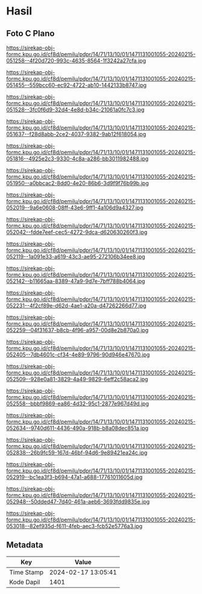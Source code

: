 # Hasil

## Foto C Plano

https://sirekap-obj-formc.kpu.go.id/cf8d/pemilu/pdpr/14/71/13/10/01/1471131001055-20240215-051258--4f20d720-993c-4635-8564-1f3242a27cfa.jpg

https://sirekap-obj-formc.kpu.go.id/cf8d/pemilu/pdpr/14/71/13/10/01/1471131001055-20240215-051455--559bcc60-ec92-4722-ab10-1442133b8747.jpg

https://sirekap-obj-formc.kpu.go.id/cf8d/pemilu/pdpr/14/71/13/10/01/1471131001055-20240215-051528--3fc0f6d9-32d4-4e8d-b34c-21061a0fc7c3.jpg

https://sirekap-obj-formc.kpu.go.id/cf8d/pemilu/pdpr/14/71/13/10/01/1471131001055-20240215-051637--f28d8abb-2ce2-4037-9382-9ab12f618054.jpg

https://sirekap-obj-formc.kpu.go.id/cf8d/pemilu/pdpr/14/71/13/10/01/1471131001055-20240215-051816--4925e2c3-9330-4c8a-a286-bb3011982488.jpg

https://sirekap-obj-formc.kpu.go.id/cf8d/pemilu/pdpr/14/71/13/10/01/1471131001055-20240215-051950--a0bbcac2-8dd0-4e20-86b6-3d9f9f76b99b.jpg

https://sirekap-obj-formc.kpu.go.id/cf8d/pemilu/pdpr/14/71/13/10/01/1471131001055-20240215-052019--9a6e0608-08ff-43e6-9ff1-4a106d9a4327.jpg

https://sirekap-obj-formc.kpu.go.id/cf8d/pemilu/pdpr/14/71/13/10/01/1471131001055-20240215-052042--fdde7eef-cec5-4272-9dca-d620630260f3.jpg

https://sirekap-obj-formc.kpu.go.id/cf8d/pemilu/pdpr/14/71/13/10/01/1471131001055-20240215-052119--1a091e33-a619-43c3-ae95-272106b34ee8.jpg

https://sirekap-obj-formc.kpu.go.id/cf8d/pemilu/pdpr/14/71/13/10/01/1471131001055-20240215-052142--b11665aa-8389-47a9-9d7e-7bff788b4064.jpg

https://sirekap-obj-formc.kpu.go.id/cf8d/pemilu/pdpr/14/71/13/10/01/1471131001055-20240215-052231--4f2cf89e-d62d-4ae1-a20a-d47262266d77.jpg

https://sirekap-obj-formc.kpu.go.id/cf8d/pemilu/pdpr/14/71/13/10/01/1471131001055-20240215-052259--04f31637-b8cb-4f96-a957-00d8e2b870a0.jpg

https://sirekap-obj-formc.kpu.go.id/cf8d/pemilu/pdpr/14/71/13/10/01/1471131001055-20240215-052405--7db4601c-cf34-4e89-9796-90d946e47670.jpg

https://sirekap-obj-formc.kpu.go.id/cf8d/pemilu/pdpr/14/71/13/10/01/1471131001055-20240215-052509--928e0a81-3829-4a49-9829-6eff2c58aca2.jpg

https://sirekap-obj-formc.kpu.go.id/cf8d/pemilu/pdpr/14/71/13/10/01/1471131001055-20240215-052558--bbbf9869-ea86-4d32-95c1-2877e967d49d.jpg

https://sirekap-obj-formc.kpu.go.id/cf8d/pemilu/pdpr/14/71/13/10/01/1471131001055-20240215-052634--9740d611-4436-490a-918b-b8a08dec851a.jpg

https://sirekap-obj-formc.kpu.go.id/cf8d/pemilu/pdpr/14/71/13/10/01/1471131001055-20240215-052838--26b9fc59-167d-46bf-94d6-9e89421ea24c.jpg

https://sirekap-obj-formc.kpu.go.id/cf8d/pemilu/pdpr/14/71/13/10/01/1471131001055-20240215-052919--bc1ea3f3-b694-47a1-a688-17761011605d.jpg

https://sirekap-obj-formc.kpu.go.id/cf8d/pemilu/pdpr/14/71/13/10/01/1471131001055-20240215-052948--50dded47-7d40-461a-aeb6-3693fdd9835e.jpg

https://sirekap-obj-formc.kpu.go.id/cf8d/pemilu/pdpr/14/71/13/10/01/1471131001055-20240215-053018--82ef935d-f611-4feb-aec3-fcb52e5776a3.jpg


## Metadata

| Key        | Value               |
| ---------- | ------------------- |
| Time Stamp | 2024-02-17 13:05:41 |
| Kode Dapil | 1401                |



